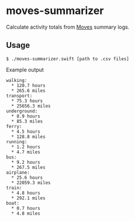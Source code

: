# moves-summarizer

Calculate activity totals from [Moves](https://www.moves-app.com/) summary logs.

## Usage

```
$ ./moves-summarizer.swift [path to .csv files]
```

Example output

```
walking:
  * 120.7 hours
  * 265.6 miles
transport:
  * 75.3 hours
  * 25656.3 miles
underground:
  * 8.9 hours
  * 85.3 miles
ferry:
  * 4.5 hours
  * 128.8 miles
running:
  * 1.2 hours
  * 4.7 miles
bus:
  * 9.2 hours
  * 267.5 miles
airplane:
  * 25.6 hours
  * 22059.3 miles
train:
  * 4.8 hours
  * 292.1 miles
boat:
  * 0.7 hours
  * 4.8 miles
```
